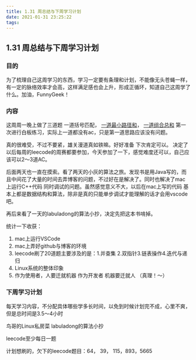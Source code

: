 ```yaml
---
title: 1.31 周总结与下周学习计划
date: 2021-01-31 23:25:22
tags:
---
```


## 1.31 周总结与下周学习计划

### 目的

为了梳理自己这周学习的东西，学习一定要有条理和计划，不能像无头苍蝇一样，有一定的脉络效率才会高，这样满足感也会上升，形成正循环，知道自己这周学了什么。加油，FunnyGeek！

### 内容

这周周一晚上做了三道题 一道括号匹配， [一道最小路径和](https://leetcode-cn.com/problems/minimum-path-sum/)， [一道组合总和](https://leetcode-cn.com/problems/combination-sum/)
第一次进行白板练习，实际上一道都没有ac，只是第一道思路应该没有问题。

真的很难受，不过不要紧，雄关漫道真如铁嘛。好好准备 下次肯定可以。
决定了 以后每周的leecode的周赛都要参加，今天参加了一下，感觉难度还可以，自己应该可以2～3道AC。

后面两天也一直在摸索。看了两天的小灰的算法之旅。发现书是用Java写的，而且中间花了大量的时间去弄博客的问题，不过好在是解决了。同时也解决了mac上运行C++代码 同时调试的问题。虽然感觉意义不大，以后在mac上写的代码 基本上都是数据结构和算法，除非是真的只能单步调试才能理解的话才会用vscode吧。

再后来看了一天的labuladong的算法小抄，决定先把这本书啃掉。

统计一下收获：

1. mac上运行VSCode
2. mac上弄好github与博客的环境
3. leecode刷了20道题主要涉及的是：1.并查集 2.双指针3.链表操作4.迭代与递归
4. Linux系统的整体印象
5. 作为使用者，人要迁就机器 作为开发者 机器要迁就人 （真理！～）

### 下周学习计划

每天学习内容，不分配具体哪些学多长时间，以免到时候计划完不成，心里不爽，但是总时间是3.5～4小时

鸟哥的Linux私房菜    labuladong的算法小抄

leecode至少每日一题 

计划想刷的，欠下的leecode题目：64， 39， 115，893，5665
